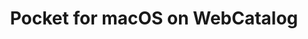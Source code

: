 ---
name: Pocket
category: Utilities
title: Pocket for macOS on WebCatalog
key: pocket
fullUrl: 'https://app.getpocket.com/'
hostname: app.getpocket.com

---